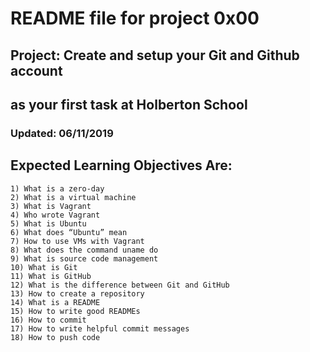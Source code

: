 #	README file for project 0x00
##	Project: Create and setup your Git and Github account
##	         as your first task at Holberton School
###	Updated: 06/11/2019

##	Expected Learning Objectives Are:
	1) What is a zero-day
	2) What is a virtual machine
	3) What is Vagrant
	4) Who wrote Vagrant
	5) What is Ubuntu
	6) What does “Ubuntu” mean
	7) How to use VMs with Vagrant
	8) What does the command uname do
	9) What is source code management
	10) What is Git
	11) What is GitHub
	12) What is the difference between Git and GitHub
	13) How to create a repository
	14) What is a README
	15) How to write good READMEs
	16) How to commit
	17) How to write helpful commit messages
	18) How to push code


